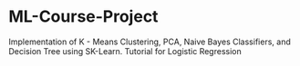# ML-Course-Project
Implementation of K - Means Clustering, PCA, Naive Bayes Classifiers, and Decision Tree using SK-Learn. 
Tutorial for Logistic Regression
